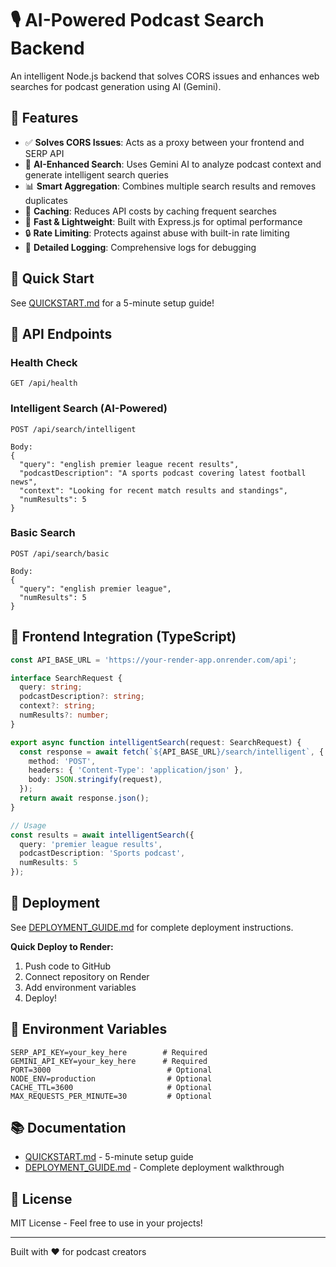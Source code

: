 # 🎙️ AI-Powered Podcast Search Backend

An intelligent Node.js backend that solves CORS issues and enhances web searches for podcast generation using AI (Gemini).

## 🌟 Features

- ✅ **Solves CORS Issues**: Acts as a proxy between your frontend and SERP API
- 🤖 **AI-Enhanced Search**: Uses Gemini AI to analyze podcast context and generate intelligent search queries
- 📊 **Smart Aggregation**: Combines multiple search results and removes duplicates
- 💾 **Caching**: Reduces API costs by caching frequent searches
- 🚀 **Fast & Lightweight**: Built with Express.js for optimal performance
- 🔒 **Rate Limiting**: Protects against abuse with built-in rate limiting
- 📝 **Detailed Logging**: Comprehensive logs for debugging

## 🚀 Quick Start

See [QUICKSTART.md](QUICKSTART.md) for a 5-minute setup guide!

## 📡 API Endpoints

### Health Check
```
GET /api/health
```

### Intelligent Search (AI-Powered)
```
POST /api/search/intelligent

Body:
{
  "query": "english premier league recent results",
  "podcastDescription": "A sports podcast covering latest football news",
  "context": "Looking for recent match results and standings",
  "numResults": 5
}
```

### Basic Search
```
POST /api/search/basic

Body:
{
  "query": "english premier league",
  "numResults": 5
}
```

## 🎯 Frontend Integration (TypeScript)

```typescript
const API_BASE_URL = 'https://your-render-app.onrender.com/api';

interface SearchRequest {
  query: string;
  podcastDescription?: string;
  context?: string;
  numResults?: number;
}

export async function intelligentSearch(request: SearchRequest) {
  const response = await fetch(`${API_BASE_URL}/search/intelligent`, {
    method: 'POST',
    headers: { 'Content-Type': 'application/json' },
    body: JSON.stringify(request),
  });
  return await response.json();
}

// Usage
const results = await intelligentSearch({
  query: 'premier league results',
  podcastDescription: 'Sports podcast',
  numResults: 5
});
```

## 🚀 Deployment

See [DEPLOYMENT_GUIDE.md](DEPLOYMENT_GUIDE.md) for complete deployment instructions.

**Quick Deploy to Render:**
1. Push code to GitHub
2. Connect repository on Render
3. Add environment variables
4. Deploy!

## 🔑 Environment Variables

```env
SERP_API_KEY=your_key_here        # Required
GEMINI_API_KEY=your_key_here      # Required
PORT=3000                          # Optional
NODE_ENV=production                # Optional
CACHE_TTL=3600                     # Optional
MAX_REQUESTS_PER_MINUTE=30         # Optional
```

## 📚 Documentation

- [QUICKSTART.md](QUICKSTART.md) - 5-minute setup guide
- [DEPLOYMENT_GUIDE.md](DEPLOYMENT_GUIDE.md) - Complete deployment walkthrough

## 📝 License

MIT License - Feel free to use in your projects!

---

Built with ❤️ for podcast creators

